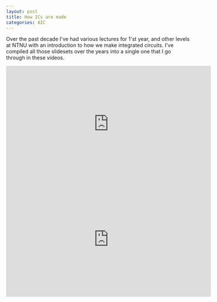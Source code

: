 ```yaml
---
layout: post
title: How ICs are made 
categories: AIC
---
```


Over the past decade I've had various lectures for 1'st year, and other levels
at NTNU with an introduction to how we make integrated circuits. I've compiled
all those slidesets over the years into a single one that I go through in these
videos. 


<iframe width="560" height="315" src="https://www.youtube.com/embed/o8XcuxAECrA" title="YouTube video player" frameborder="0" allow="accelerometer; autoplay; clipboard-write; encrypted-media; gyroscope; picture-in-picture; web-share" allowfullscreen></iframe>

<iframe width="560" height="315" src="https://www.youtube.com/embed/V5xELVCx-ZE" title="YouTube video player" frameborder="0" allow="accelerometer; autoplay; clipboard-write; encrypted-media; gyroscope; picture-in-picture; web-share" allowfullscreen></iframe>
